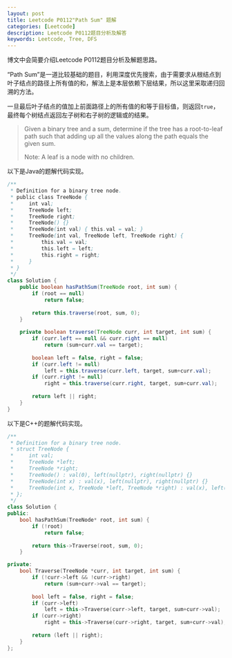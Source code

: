 ```yaml
---
layout: post
title: Leetcode P0112"Path Sum" 题解
categories: [Leetcode]
description: Leetcode P0112题目分析及解答
keywords: Leetcode, Tree, DFS
---
```


博文中会简要介绍Leetcode P0112题目分析及解题思路。

“Path Sum”是一道比较基础的题目，利用深度优先搜索，由于需要求从根结点到叶子结点的路径上所有值的和，解法上是本层依赖下层结果，所以这里采取递归回溯的方法。

一旦最后叶子结点的值加上前面路径上的所有值的和等于目标值，则返回`true`，最终每个树结点返回左子树和右子树的逻辑或的结果。

> Given a binary tree and a sum, determine if the tree has a root-to-leaf path such that adding up all the values along the path equals the given sum.
> 
> Note: A leaf is a node with no children.

以下是Java的题解代码实现。
```java
/**
 * Definition for a binary tree node.
 * public class TreeNode {
 *     int val;
 *     TreeNode left;
 *     TreeNode right;
 *     TreeNode() {}
 *     TreeNode(int val) { this.val = val; }
 *     TreeNode(int val, TreeNode left, TreeNode right) {
 *         this.val = val;
 *         this.left = left;
 *         this.right = right;
 *     }
 * }
 */
class Solution {
    public boolean hasPathSum(TreeNode root, int sum) {
        if (root == null)
            return false;
        
        return this.traverse(root, sum, 0);
    }
    
    private boolean traverse(TreeNode curr, int target, int sum) {
        if (curr.left == null && curr.right == null)
            return (sum+curr.val == target);
        
        boolean left = false, right = false;
        if (curr.left != null) 
            left = this.traverse(curr.left, target, sum+curr.val);
        if (curr.right != null)
            right = this.traverse(curr.right, target, sum+curr.val);
        
        return left || right;
    }
}
```

以下是C++的题解代码实现。
```cpp
/**
 * Definition for a binary tree node.
 * struct TreeNode {
 *     int val;
 *     TreeNode *left;
 *     TreeNode *right;
 *     TreeNode() : val(0), left(nullptr), right(nullptr) {}
 *     TreeNode(int x) : val(x), left(nullptr), right(nullptr) {}
 *     TreeNode(int x, TreeNode *left, TreeNode *right) : val(x), left(left), right(right) {}
 * };
 */
class Solution {
public:
    bool hasPathSum(TreeNode* root, int sum) {
        if (!root)
            return false;
        
        return this->Traverse(root, sum, 0);
    }

private:
    bool Traverse(TreeNode *curr, int target, int sum) {
        if (!curr->left && !curr->right)
            return (sum+curr->val == target);
        
        bool left = false, right = false;
        if (curr->left)
            left = this->Traverse(curr->left, target, sum+curr->val);
        if (curr->right)
            right = this->Traverse(curr->right, target, sum+curr->val);
        
        return (left || right);
    }
};
```